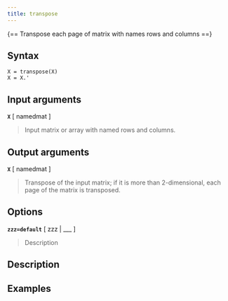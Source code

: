 ```yaml
---
title: transpose
---
```


{== Transpose each page of matrix with names rows and columns ==}


## Syntax 

    X = transpose(X)
    X = X.'


## Input arguments 

__`X`__ [ namedmat ]
>
> Input matrix or array with named rows and columns.
>


## Output arguments 

__`X`__ [ namedmat ]
>
> Transpose of the input matrix; if it is more than
> 2-dimensional, each page of the matrix is transposed.
>

## Options 

__`zzz=default`__ [ zzz | ___ ]
> 
> Description
> 


## Description 



## Examples

```matlab
```

